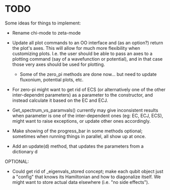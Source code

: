 # TODO

Some ideas for things to implement:

- Rename chi-mode to zeta-mode

- Update all plot commands to an OO interface and (as an option?) return the plot's axes. This will allow for much more flexibility when customizing plots. I.e. the user
  should be able to pass an axes to a plotting command (say of a wavefunction or potential), and in that case those very axes should be used for plotting. 
    - Some of the zero_pi methods are done now... but need to update fluxonium, potential plots, etc.
- For zero-pi might want to get rid of ECS (or alternatively one of the other inter-dependnt parameters) as a parameter to the constructor, and instead calculate it based on the EC and ECJ. 
- Get_spectrum_vs_paramvals() currently may give inconsistent results when parameter is one of the inter-dependent ones (eg: EC, ECJ, ECS), might want to raise exceptions, or update other ones accordingly. 
- Make showing of the progress_bar in some methods optional; sometimes when running things in parallel, all show up at once. 
- Add an update(d) method, that updates the parameters from a dictionary d

OPTIONAL:
- Could get rid of _eigenvals_stored concept; make each qubit object just a "config" that knows its Hamiltonian and how to diagonalize itself. We might want to store actual data elsewhere (i.e. "no side effects").



